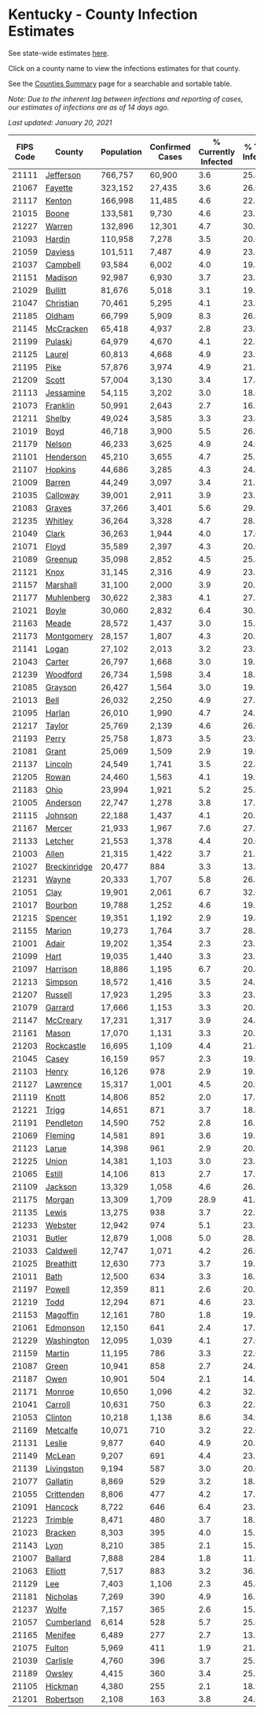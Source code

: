 # Kentucky - County Infection Estimates

See state-wide estimates [here](/infections/us-ky).

Click on a county name to view the infections estimates for that county.

See the [Counties Summary](/infections/summary-counties) page for a searchable and sortable table.

*Note: Due to the inherent lag between infections and reporting of cases, our estimates of infections are as of 14 days ago.*

*Last updated: January 20, 2021*

|   FIPS Code |                       County |   Population |   Confirmed Cases |   % Currently Infected |   % Total Infected |
|-------------|------------------------------|--------------|-------------------|------------------------|--------------------|
|       21111 |       [Jefferson](jefferson) |      766,757 |            60,900 |                    3.6 |               25.4 |
|       21067 |           [Fayette](fayette) |      323,152 |            27,435 |                    3.6 |               26.6 |
|       21117 |             [Kenton](kenton) |      166,998 |            11,485 |                    4.6 |               22.1 |
|       21015 |               [Boone](boone) |      133,581 |             9,730 |                    4.6 |               23.1 |
|       21227 |             [Warren](warren) |      132,896 |            12,301 |                    4.7 |               30.2 |
|       21093 |             [Hardin](hardin) |      110,958 |             7,278 |                    3.5 |               20.6 |
|       21059 |           [Daviess](daviess) |      101,511 |             7,487 |                    4.9 |               23.8 |
|       21037 |         [Campbell](campbell) |       93,584 |             6,002 |                    4.0 |               19.7 |
|       21151 |           [Madison](madison) |       92,987 |             6,930 |                    3.7 |               23.3 |
|       21029 |           [Bullitt](bullitt) |       81,676 |             5,018 |                    3.1 |               19.3 |
|       21047 |       [Christian](christian) |       70,461 |             5,295 |                    4.1 |               23.8 |
|       21185 |             [Oldham](oldham) |       66,799 |             5,909 |                    8.3 |               26.9 |
|       21145 |       [McCracken](mccracken) |       65,418 |             4,937 |                    2.8 |               23.6 |
|       21199 |           [Pulaski](pulaski) |       64,979 |             4,670 |                    4.1 |               22.7 |
|       21125 |             [Laurel](laurel) |       60,813 |             4,668 |                    4.9 |               23.9 |
|       21195 |                 [Pike](pike) |       57,876 |             3,974 |                    4.9 |               21.2 |
|       21209 |               [Scott](scott) |       57,004 |             3,130 |                    3.4 |               17.4 |
|       21113 |       [Jessamine](jessamine) |       54,115 |             3,202 |                    3.0 |               18.6 |
|       21073 |         [Franklin](franklin) |       50,991 |             2,643 |                    2.7 |               16.3 |
|       21211 |             [Shelby](shelby) |       49,024 |             3,585 |                    3.3 |               23.4 |
|       21019 |                 [Boyd](boyd) |       46,718 |             3,900 |                    5.5 |               26.3 |
|       21179 |             [Nelson](nelson) |       46,233 |             3,625 |                    4.9 |               24.6 |
|       21101 |       [Henderson](henderson) |       45,210 |             3,655 |                    4.7 |               25.7 |
|       21107 |           [Hopkins](hopkins) |       44,686 |             3,285 |                    4.3 |               24.4 |
|       21009 |             [Barren](barren) |       44,249 |             3,097 |                    3.4 |               21.5 |
|       21035 |         [Calloway](calloway) |       39,001 |             2,911 |                    3.9 |               23.2 |
|       21083 |             [Graves](graves) |       37,266 |             3,401 |                    5.6 |               29.5 |
|       21235 |           [Whitley](whitley) |       36,264 |             3,328 |                    4.7 |               28.7 |
|       21049 |               [Clark](clark) |       36,263 |             1,944 |                    4.0 |               17.0 |
|       21071 |               [Floyd](floyd) |       35,589 |             2,397 |                    4.3 |               20.6 |
|       21089 |           [Greenup](greenup) |       35,098 |             2,852 |                    4.5 |               25.4 |
|       21121 |                 [Knox](knox) |       31,145 |             2,316 |                    4.9 |               23.2 |
|       21157 |         [Marshall](marshall) |       31,100 |             2,000 |                    3.9 |               20.2 |
|       21177 |     [Muhlenberg](muhlenberg) |       30,622 |             2,383 |                    4.1 |               27.2 |
|       21021 |               [Boyle](boyle) |       30,060 |             2,832 |                    6.4 |               30.2 |
|       21163 |               [Meade](meade) |       28,572 |             1,437 |                    3.0 |               15.8 |
|       21173 |     [Montgomery](montgomery) |       28,157 |             1,807 |                    4.3 |               20.1 |
|       21141 |               [Logan](logan) |       27,102 |             2,013 |                    3.2 |               23.6 |
|       21043 |             [Carter](carter) |       26,797 |             1,668 |                    3.0 |               19.5 |
|       21239 |         [Woodford](woodford) |       26,734 |             1,598 |                    3.4 |               18.8 |
|       21085 |           [Grayson](grayson) |       26,427 |             1,564 |                    3.0 |               19.2 |
|       21013 |                 [Bell](bell) |       26,032 |             2,250 |                    4.9 |               27.1 |
|       21095 |             [Harlan](harlan) |       26,010 |             1,990 |                    4.7 |               24.1 |
|       21217 |             [Taylor](taylor) |       25,769 |             2,139 |                    4.6 |               26.0 |
|       21193 |               [Perry](perry) |       25,758 |             1,873 |                    3.5 |               23.0 |
|       21081 |               [Grant](grant) |       25,069 |             1,509 |                    2.9 |               19.0 |
|       21137 |           [Lincoln](lincoln) |       24,549 |             1,741 |                    3.5 |               22.4 |
|       21205 |               [Rowan](rowan) |       24,460 |             1,563 |                    4.1 |               19.9 |
|       21183 |                 [Ohio](ohio) |       23,994 |             1,921 |                    5.2 |               25.8 |
|       21005 |         [Anderson](anderson) |       22,747 |             1,278 |                    3.8 |               17.7 |
|       21115 |           [Johnson](johnson) |       22,188 |             1,437 |                    4.1 |               20.1 |
|       21167 |             [Mercer](mercer) |       21,933 |             1,967 |                    7.6 |               27.9 |
|       21133 |           [Letcher](letcher) |       21,553 |             1,378 |                    4.4 |               20.0 |
|       21003 |               [Allen](allen) |       21,315 |             1,422 |                    3.7 |               21.2 |
|       21027 | [Breckinridge](breckinridge) |       20,477 |               884 |                    3.3 |               13.4 |
|       21231 |               [Wayne](wayne) |       20,333 |             1,707 |                    5.8 |               26.8 |
|       21051 |                 [Clay](clay) |       19,901 |             2,061 |                    6.7 |               32.6 |
|       21017 |           [Bourbon](bourbon) |       19,788 |             1,252 |                    4.6 |               19.7 |
|       21215 |           [Spencer](spencer) |       19,351 |             1,192 |                    2.9 |               19.4 |
|       21155 |             [Marion](marion) |       19,273 |             1,764 |                    3.7 |               28.8 |
|       21001 |               [Adair](adair) |       19,202 |             1,354 |                    2.3 |               23.7 |
|       21099 |                 [Hart](hart) |       19,035 |             1,440 |                    3.3 |               23.5 |
|       21097 |         [Harrison](harrison) |       18,886 |             1,195 |                    6.7 |               20.4 |
|       21213 |           [Simpson](simpson) |       18,572 |             1,416 |                    3.5 |               24.5 |
|       21207 |           [Russell](russell) |       17,923 |             1,295 |                    3.3 |               23.3 |
|       21079 |           [Garrard](garrard) |       17,666 |             1,153 |                    3.3 |               20.5 |
|       21147 |         [McCreary](mccreary) |       17,231 |             1,317 |                    3.9 |               24.4 |
|       21161 |               [Mason](mason) |       17,070 |             1,131 |                    3.3 |               20.7 |
|       21203 |     [Rockcastle](rockcastle) |       16,695 |             1,109 |                    4.4 |               21.0 |
|       21045 |               [Casey](casey) |       16,159 |               957 |                    2.3 |               19.0 |
|       21103 |               [Henry](henry) |       16,126 |               978 |                    2.9 |               19.3 |
|       21127 |         [Lawrence](lawrence) |       15,317 |             1,001 |                    4.5 |               20.6 |
|       21119 |               [Knott](knott) |       14,806 |               852 |                    2.0 |               17.5 |
|       21221 |               [Trigg](trigg) |       14,651 |               871 |                    3.7 |               18.4 |
|       21191 |       [Pendleton](pendleton) |       14,590 |               752 |                    2.8 |               16.1 |
|       21069 |           [Fleming](fleming) |       14,581 |               891 |                    3.6 |               19.5 |
|       21123 |               [Larue](larue) |       14,398 |               961 |                    2.9 |               20.9 |
|       21225 |               [Union](union) |       14,381 |             1,103 |                    3.0 |               23.8 |
|       21065 |             [Estill](estill) |       14,106 |               813 |                    2.7 |               17.5 |
|       21109 |           [Jackson](jackson) |       13,329 |             1,058 |                    4.6 |               26.7 |
|       21175 |             [Morgan](morgan) |       13,309 |             1,709 |                   28.9 |               41.7 |
|       21135 |               [Lewis](lewis) |       13,275 |               938 |                    3.7 |               22.5 |
|       21233 |           [Webster](webster) |       12,942 |               974 |                    5.1 |               23.8 |
|       21031 |             [Butler](butler) |       12,879 |             1,008 |                    5.0 |               28.7 |
|       21033 |         [Caldwell](caldwell) |       12,747 |             1,071 |                    4.2 |               26.0 |
|       21025 |       [Breathitt](breathitt) |       12,630 |               773 |                    3.7 |               19.2 |
|       21011 |                 [Bath](bath) |       12,500 |               634 |                    3.3 |               16.2 |
|       21197 |             [Powell](powell) |       12,359 |               811 |                    2.6 |               20.2 |
|       21219 |                 [Todd](todd) |       12,294 |               871 |                    4.6 |               23.1 |
|       21153 |         [Magoffin](magoffin) |       12,161 |               780 |                    1.8 |               19.8 |
|       21061 |         [Edmonson](edmonson) |       12,150 |               641 |                    2.4 |               17.2 |
|       21229 |     [Washington](washington) |       12,095 |             1,039 |                    4.1 |               27.0 |
|       21159 |             [Martin](martin) |       11,195 |               786 |                    3.3 |               22.0 |
|       21087 |               [Green](green) |       10,941 |               858 |                    2.7 |               24.8 |
|       21187 |                 [Owen](owen) |       10,901 |               504 |                    2.1 |               14.7 |
|       21171 |             [Monroe](monroe) |       10,650 |             1,096 |                    4.2 |               32.2 |
|       21041 |           [Carroll](carroll) |       10,631 |               750 |                    6.3 |               22.8 |
|       21053 |           [Clinton](clinton) |       10,218 |             1,138 |                    8.6 |               34.9 |
|       21169 |         [Metcalfe](metcalfe) |       10,071 |               710 |                    3.2 |               22.0 |
|       21131 |             [Leslie](leslie) |        9,877 |               640 |                    4.9 |               20.3 |
|       21149 |             [McLean](mclean) |        9,207 |               691 |                    4.4 |               23.7 |
|       21139 |     [Livingston](livingston) |        9,194 |               587 |                    3.0 |               20.0 |
|       21077 |         [Gallatin](gallatin) |        8,869 |               529 |                    3.2 |               18.8 |
|       21055 |     [Crittenden](crittenden) |        8,806 |               477 |                    4.2 |               17.2 |
|       21091 |           [Hancock](hancock) |        8,722 |               646 |                    6.4 |               23.3 |
|       21223 |           [Trimble](trimble) |        8,471 |               480 |                    3.7 |               18.1 |
|       21023 |           [Bracken](bracken) |        8,303 |               395 |                    4.0 |               15.2 |
|       21143 |                 [Lyon](lyon) |        8,210 |               385 |                    2.1 |               15.2 |
|       21007 |           [Ballard](ballard) |        7,888 |               284 |                    1.8 |               11.6 |
|       21063 |           [Elliott](elliott) |        7,517 |               883 |                    3.2 |               36.2 |
|       21129 |                   [Lee](lee) |        7,403 |             1,106 |                    2.3 |               45.4 |
|       21181 |         [Nicholas](nicholas) |        7,269 |               390 |                    4.9 |               16.7 |
|       21237 |               [Wolfe](wolfe) |        7,157 |               365 |                    2.6 |               15.8 |
|       21057 |     [Cumberland](cumberland) |        6,614 |               528 |                    5.7 |               25.6 |
|       21165 |           [Menifee](menifee) |        6,489 |               277 |                    2.7 |               13.8 |
|       21075 |             [Fulton](fulton) |        5,969 |               411 |                    1.9 |               21.5 |
|       21039 |         [Carlisle](carlisle) |        4,760 |               396 |                    3.7 |               25.9 |
|       21189 |             [Owsley](owsley) |        4,415 |               360 |                    3.4 |               25.8 |
|       21105 |           [Hickman](hickman) |        4,380 |               255 |                    2.1 |               18.9 |
|       21201 |       [Robertson](robertson) |        2,108 |               163 |                    3.8 |               24.6 |